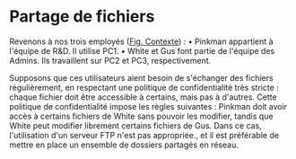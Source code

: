 # Partage de fichiers

Revenons à nos trois employés ([Fig. Contexte](images/contexte.png)) :
•	Pinkman appartient à l'équipe de R&D. Il utilise PC1. 
•	White et Gus font partie de l'équipe des Admins. Ils travaillent sur PC2 et PC3, respectivement. 

Supposons que ces utilisateurs aient besoin de s'échanger des fichiers régulièrement, en respectant une politique de confidentialité très stricte : chaque fichier doit être accessible à certains, mais pas à d'autres. 
Cette politique de confidentialité impose les règles suivantes : Pinkman doit avoir accès à certains fichiers de White sans pouvoir les modifier, tandis que White peut modifier librement certains fichiers de Gus. 
Dans ce cas, l'utilisation d'un serveur FTP n'est pas appropriée., et il est préférable de mettre en place un ensemble de dossiers partagés en réseau. 

